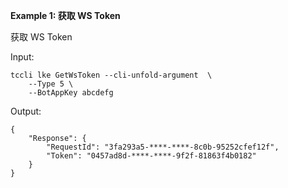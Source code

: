 **Example 1: 获取 WS Token**

获取 WS Token

Input: 

```
tccli lke GetWsToken --cli-unfold-argument  \
    --Type 5 \
    --BotAppKey abcdefg
```

Output: 
```
{
    "Response": {
        "RequestId": "3fa293a5-****-****-8c0b-95252cfef12f",
        "Token": "0457ad8d-****-****-9f2f-81863f4b0182"
    }
}
```


